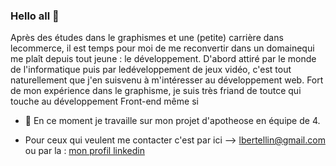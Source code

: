### Hello all 👋

Après des études dans le graphismes et une (petite) carrière dans lecommerce, il est temps pour moi de me reconvertir dans un domainequi me plaît depuis tout jeune : le développement.
D'abord attiré par le monde de l'informatique puis par ledéveloppement de jeux vidéo, c'est tout naturellement que j'en suisvenu à m'intéresser au développement web.
Fort de mon expérience dans le graphisme, je suis très friand de toutce qui touche au développement Front-end même si

- 🔭 En ce moment je travaille sur mon projet d'apotheose en équipe de 4.

- Pour ceux qui veulent me contacter c'est par ici --> lbertellin@gmail.com
ou par la : [mon profil linkedin](https://www.linkedin.com/in/lucas-bertellin/) 
